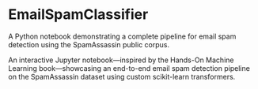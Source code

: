 # EmailSpamClassifier

A Python notebook demonstrating a complete pipeline for email spam detection using the SpamAssassin public corpus.

An interactive Jupyter notebook—inspired by the Hands-On Machine Learning book—showcasing an end-to-end email spam detection pipeline on the SpamAssassin dataset using custom scikit-learn transformers.
